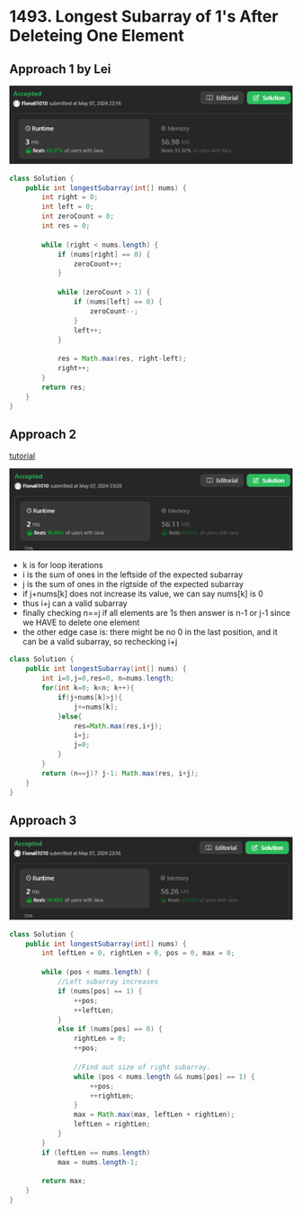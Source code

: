 # 1493. Longest Subarray of 1's After Deleteing One Element

## Approach 1 by Lei

![alt text](image-6.png)

```java
class Solution {
    public int longestSubarray(int[] nums) {
        int right = 0;
        int left = 0;
        int zeroCount = 0;
        int res = 0;

        while (right < nums.length) {
            if (nums[right] == 0) {
                zeroCount++;
            }
          
            while (zeroCount > 1) {
                if (nums[left] == 0) {
                    zeroCount--;
                }
                left++;
            }

            res = Math.max(res, right-left);
            right++;
        }
        return res;
    }
}
```

## Approach 2

[tutorial](https://www.youtube.com/watch?v=jhBrybXSFTs)

![alt text](image-7.png)

- k is for loop iterations
- i is the sum of ones in the leftside of the expected subarray
- j is the sum of ones in the rigtside of the expected subarray
- if j+nums[k] does not increase its value, we can say nums[k] is 0
- thus i+j can a valid subarray
- finally checking n==j if all elements are 1s then answer is n-1 or j-1 since we HAVE to delete one element
- the other edge case is: there might be no 0 in the last position, and it can be a valid subarray, so rechecking i+j

```java
class Solution {
    public int longestSubarray(int[] nums) {
        int i=0,j=0,res=0, n=nums.length;
        for(int k=0; k<n; k++){
            if(j+nums[k]>j){
                j+=nums[k];
            }else{
                res=Math.max(res,i+j);
                i=j;
                j=0;
            }
        }
        return (n==j)? j-1: Math.max(res, i+j);
    }
}
```

## Approach 3

![alt text](image-8.png)

```java
class Solution {
    public int longestSubarray(int[] nums) {
        int leftLen = 0, rightLen = 0, pos = 0, max = 0;
        
        while (pos < nums.length) {
            //Left subarray increases
            if (nums[pos] == 1) {
                ++pos;
                ++leftLen;
            }
            else if (nums[pos] == 0) {
                rightLen = 0;
                ++pos;
                
                //Find out size of right subarray.
                while (pos < nums.length && nums[pos] == 1) {
                    ++pos;
                    ++rightLen;
                }
                max = Math.max(max, leftLen + rightLen);
                leftLen = rightLen;
            }
        }
        if (leftLen == nums.length)
            max = nums.length-1;
        
        return max;
    }
}
```